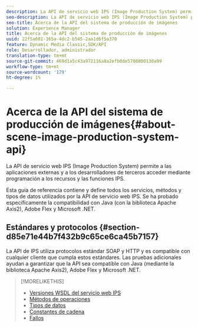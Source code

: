 ```yaml
---
description: La API de servicio web IPS (Image Production System) permite a las aplicaciones externas y a los desarrolladores de terceros acceder mediante programación a los recursos y las funciones IPS.
seo-description: La API de servicio web IPS (Image Production System) permite a las aplicaciones externas y a los desarrolladores de terceros acceder mediante programación a los recursos y las funciones IPS.
seo-title: Acerca de la API del sistema de producción de imágenes
solution: Experience Manager
title: Acerca de la API del sistema de producción de imágenes
uuid: 22f5a601-165a-4dc2-b545-2aa1d6f5a370
feature: Dynamic Media Classic,SDK/API
role: Desarrollador, administrador
translation-type: tm+mt
source-git-commit: 469d1a5c43a972116a8a2efb0de5708800130a99
workflow-type: tm+mt
source-wordcount: '179'
ht-degree: 1%

---
```



# Acerca de la API del sistema de producción de imágenes{#about-scene-image-production-system-api}

La API de servicio web IPS (Image Production System) permite a las aplicaciones externas y a los desarrolladores de terceros acceder mediante programación a los recursos y las funciones IPS.

Esta guía de referencia contiene y define todos los servicios, métodos y tipos de datos utilizados por la API de servicio web IPS. Se ha probado específicamente la compatibilidad con Java (con la biblioteca Apache Axis2), Adobe Flex y Microsoft .NET.

## Estándares y protocolos {#section-d85e71e44b7f432b9c65ce6ca45b7157}

La API de IPS utiliza protocolos estándar SOAP y HTTP y es compatible con cualquier cliente que cumpla estos estándares. Las pruebas adicionales ayudan a garantizar que la API sea compatible con Java (mediante la biblioteca Apache Axis2), Adobe Flex y Microsoft .NET.

>[!MORELIKETHIS]
>
>* [Versiones WSDL del servicio web IPS](c-wsdl-versions.md#concept-aff3e13f3b59486882260b5f2e962226)
>* [Métodos de operaciones](operations/c-operations-intro/c-methods/c-methods.md)
>* [Tipos de datos](types/c-data-types/c-data-types.md#concept-dcf2ce73ff334e22bc4c634e3a0a50a6)
>* [Constantes de cadena](string-constants/c-string-constants/c-string-constants.md)
>* [Fallos](faults/c-faults/c-faults.md#concept-28c5e495f39443ecab05384d8cf8ab6b)

